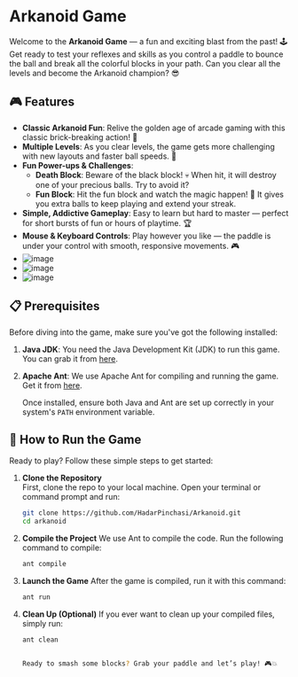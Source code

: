 # Arkanoid Game

Welcome to the **Arkanoid Game** — a fun and exciting blast from the past! 🕹️ Get ready to test your reflexes and skills as you control a paddle to bounce the ball and break all the colorful blocks in your path. Can you clear all the levels and become the Arkanoid champion? 😎

## 🎮 Features
- **Classic Arkanoid Fun**: Relive the golden age of arcade gaming with this classic brick-breaking action! 🚀
- **Multiple Levels**: As you clear levels, the game gets more challenging with new layouts and faster ball speeds. 🌟
- **Fun Power-ups & Challenges**:
  - **Death Block**: Beware of the black block! 💀 When hit, it will destroy one of your precious balls. Try to avoid it?
  - **Fun Block**: Hit the fun block and watch the magic happen! 🎉 It gives you extra balls to keep playing and extend your streak.
- **Simple, Addictive Gameplay**: Easy to learn but hard to master — perfect for short bursts of fun or hours of playtime. 🏆
- **Mouse & Keyboard Controls**: Play however you like — the paddle is under your control with smooth, responsive movements. 🎮
-  ![image](https://github.com/user-attachments/assets/d2c6f032-e6f2-4c53-a415-a751c75c2843)
- ![image](https://github.com/user-attachments/assets/2f130226-be03-4937-9b59-d751e5e12906)
-  ![image](https://github.com/user-attachments/assets/cb69ee79-e6a0-4fb6-9b11-20f57cb6cc42)


## 📋 Prerequisites

Before diving into the game, make sure you've got the following installed:

1. **Java JDK**: You need the Java Development Kit (JDK) to run this game. You can grab it from [here](https://www.oracle.com/java/technologies/javase-jdk11-downloads.html).
   
2. **Apache Ant**: We use Apache Ant for compiling and running the game. Get it from [here](https://ant.apache.org/bindownload.cgi).

   Once installed, ensure both Java and Ant are set up correctly in your system's `PATH` environment variable.

## 🚀 How to Run the Game

Ready to play? Follow these simple steps to get started:

1. **Clone the Repository**  
   First, clone the repo to your local machine. Open your terminal or command prompt and run:
   ```bash
   git clone https://github.com/HadarPinchasi/Arkanoid.git
   cd arkanoid
2. **Compile the Project**
   We use Ant to compile the code. Run the following command to compile:
      ```bash
   ant compile
4. **Launch the Game**
   After the game is compiled, run it with this command:
      ```bash
   ant run
6. **Clean Up (Optional)**
   If you ever want to clean up your compiled files, simply run:
      ```bash
   ant clean


   Ready to smash some blocks? Grab your paddle and let’s play! 🎮💥


   


